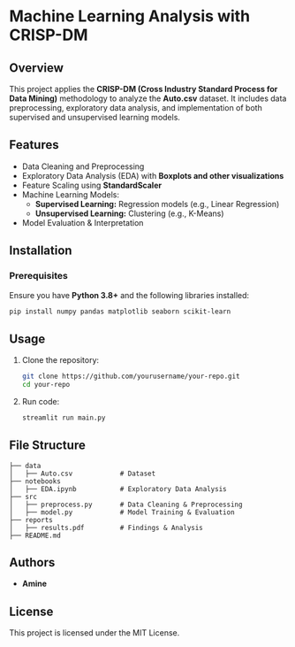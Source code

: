 # Machine Learning Analysis with CRISP-DM

## Overview
This project applies the **CRISP-DM (Cross Industry Standard Process for Data Mining)** methodology to analyze the **Auto.csv** dataset. It includes data preprocessing, exploratory data analysis, and implementation of both supervised and unsupervised learning models.

## Features
- Data Cleaning and Preprocessing
- Exploratory Data Analysis (EDA) with **Boxplots and other visualizations**
- Feature Scaling using **StandardScaler**
- Machine Learning Models:
  - **Supervised Learning:** Regression models (e.g., Linear Regression)
  - **Unsupervised Learning:** Clustering (e.g., K-Means)
- Model Evaluation & Interpretation

## Installation
### Prerequisites
Ensure you have **Python 3.8+** and the following libraries installed:

```bash
pip install numpy pandas matplotlib seaborn scikit-learn
```

## Usage
1. Clone the repository:
   ```bash
   git clone https://github.com/yourusername/your-repo.git
   cd your-repo
   ```
2. Run code:
   ```bash
   streamlit run main.py
   ```

## File Structure
```
├── data
│   ├── Auto.csv            # Dataset
├── notebooks
│   ├── EDA.ipynb           # Exploratory Data Analysis
├── src
│   ├── preprocess.py       # Data Cleaning & Preprocessing
│   ├── model.py            # Model Training & Evaluation
├── reports
│   ├── results.pdf         # Findings & Analysis
├── README.md
```

## Authors
- **Amine**

## License
This project is licensed under the MIT License.

